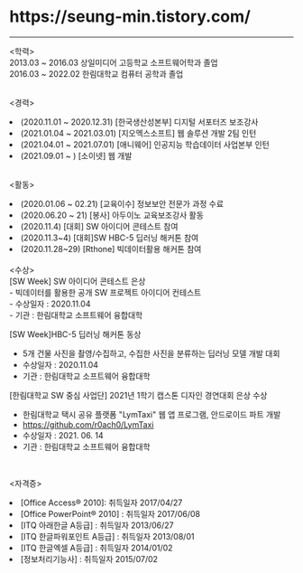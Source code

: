 
<h1> https://seung-min.tistory.com/ </h1>
<hr> 
<학력><br>
2013.03 ~ 2016.03 상일미디어 고등학교 소프트웨어학과 졸업 <br>
2016.03 ~ 2022.02 한림대학교 컴퓨터 공학과 졸업<br>


<br>

 <경력> <br>
 <list>
 <li> (2020.11.01 ~ 2020.12.31) [한국생산성본부] 디지털 서포터즈 보조강사 <br> </li>
 <li> (2021.01.04 ~ 2021.03.01) [지오멕스소프트] 웹 솔루션 개발 2팀 인턴 <br> </li>
 <li> (2021.04.01 ~ 2021.07.01) [애니웨어] 인공지능 학습데이터 사업본부 인턴 <br> </li>
 <li> (2021.09.01 ~ )           [소이넷] 웹 개발 <br> </li>
 </list>

<br>

 <활동><br>
 <list>
 <li>(2020.01.06 ~ 02.21) [교육이수] 정보보안 전문가 과정 수료<br></li>
 <li>(2020.06.20 ~ 21) [봉사] 아두이노 교육보조강사 활동<br> </li>
 <li>(2020.11.4) [대회] SW  아이디어 콘테스트 참여 <br></li>
 <li>(2020.11.3~4) [대회]SW HBC-5 딥러닝 해커톤 참여 <br> </li>
 <li>(2020.11.28~29) [Rthone] 빅데이터활용 해커톤 참여 <br> </li>
 </list>

<br>
<수상><br>
[SW Week] SW  아이디어 콘테스트 은상 <br>
 - 빅데이터를 활용한 공개 SW 프로젝트 아이디어 컨테스트<br>
 - 수상일자 : 2020.11.04<br>
 - 기관 : 한림대학교 소프트웨어 융합대학<br>
 
[SW Week]HBC-5 딥러닝 해커톤 동상 <br>
- 5개 건물 사진을 촬영/수집하고, 수집한 사진을 분류하는 딥러닝 모델 개발 대회<br>
- 수상일자 : 2020.11.04 <br>
- 기관 : 한림대학교 소프트웨어 융합대학<br>

[한림대학교 SW 중심 사업단] 2021년 1학기 캡스톤 디자인 경연대회 은상 수상 <br>
- 한림대학교 택시 공유 플랫폼 "LymTaxi" 웹 앱 프로그램, 안드로이드 파트 개발
- https://github.com/r0ach0/LymTaxi
- 수상일자 : 2021. 06. 14 <br>
- 기관 : 한림대학교 소프트웨어 융합대학 <br>
 <br>

<자격증> <br>
<list>
<li>[Office Access® 2010]: 취득일자 2017/04/27 <br></li>
<li>[Office PowerPoint® 2010] : 취득일자 2017/06/08</li>
<li>[ITQ 아래한글 A등급] : 취득일자 2013/06/27 <br></li>
<li>[ITQ 한글파워포인트 A등급] : 취득일자 2013/08/01<br></li>
<li>[ITQ 한글엑셀 A등급] : 취득일자 2014/01/02<br></li>
<li>[정보처리기능사] : 취득일자 2015/07/02 <br> </li>
</list><br>

<br>



 
 
 


 
